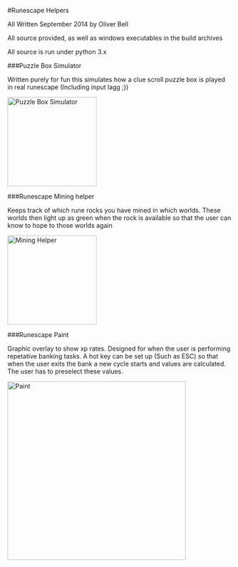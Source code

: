 #Runescape Helpers

All Written September 2014 by Oliver Bell

All source provided, as well as windows executables in the build archives

All source is run under python 3.x

###Puzzle Box Simulator

Written purely for fun this simulates how a clue scroll puzzle box is played in real runescape (Including input lagg ;))

<img src="https://github.com/freshollie/RunescapePrograms/raw/master/screenshots/puzzle_box_simulator.PNG" alt="Puzzle Box Simulator" width="200"/>

###Runescape Mining helper

Keeps track of which rune rocks you have mined in which worlds. These worlds then light up as green when the rock is available so that the user can know to hope to those worlds again

<img src="https://github.com/freshollie/RunescapePrograms/raw/master/screenshots/runescape_mining_helper.PNG" alt="Mining Helper" width="200"/>

###Runescape Paint

Graphic overlay to show xp rates. Designed for when the user is performing repetative banking tasks. A hot key can be set up (Such as ESC) so that when the user exits the bank a new cycle starts and values are calculated. The user has to preselect these values.

<img src="https://github.com/freshollie/RunescapePrograms/raw/master/screenshots/runescape_paint.PNG" alt="Paint" width="400"/>


